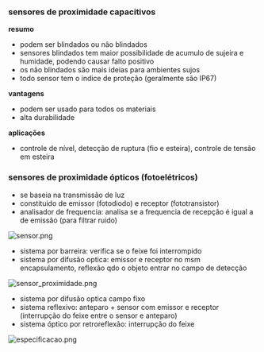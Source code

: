 ### sensores de proximidade capacitivos

**resumo**

- podem ser blindados ou não blindados
- sensores blindados tem maior possibilidade de acumulo de sujeira e humidade, podendo causar falto positivo
- os não blindados são mais ideias para ambientes sujos
- todo sensor tem o indice de proteção (geralmente são IP67)

**vantagens**

- podem ser usado para todos os materiais
- alta durabilidade

**aplicações**

- controle de nível, detecção de ruptura (fio e esteira), controle de tensão em esteira

### sensores de proximidade ópticos (fotoelétricos)

- se baseia na transmissão de luz
- constituido de emissor (fotodiodo) e receptor (fototransistor)
- analisador de frequencia: analisa se a frequencia de recepção é igual a de emissão (para filtrar ruido)

![sensor.png](path "imgs/sensor.png")

- sistema por barreira: verifica se o feixe foi interrompido
- sistema por difusão optica: emissor e receptor no msm encapsulamento, reflexão qdo o objeto entrar no campo de detecção

![sensor_proximidade.png](path "imgs/sensor_proximidade.png")

- sistema por difusão optica campo fixo
- sistema reflexivo: anteparo + sensor com emissor e receptor (interrupção do feixe entre o sensor e anteparo)
- sistema óptico por retroreflexão: interrupção do feixe

![especificacao.png](path "imgs/especificacao.png")

